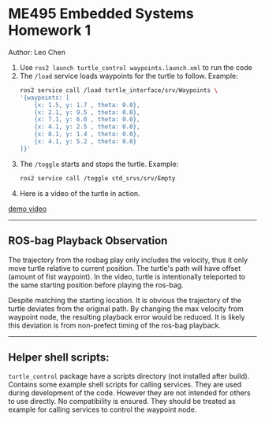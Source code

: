 # ME495 Embedded Systems Homework 1
Author: Leo Chen 
1. Use `ros2 launch turtle_control waypoints.launch.xml` to run the code
2. The `/load` service loads waypoints for the turtle to follow.
    Example: 
    ```bash
    ros2 service call /load turtle_interface/srv/Waypoints \
    '{waypoints: [
        {x: 1.5, y: 1.7 , theta: 0.0},
        {x: 2.1, y: 9.5 , theta: 0.0},
        {x: 7.1, y: 6.0 , theta: 0.0},
        {x: 4.1, y: 2.5 , theta: 0.0},
        {x: 8.1, y: 1.4 , theta: 0.0},
        {x: 4.1, y: 5.2 , theta: 0.0}
    ]}'
    ```
3. The `/toggle` starts and stops the turtle.
    Example: 
    ```bash
    ros2 service call /toggle std_srvs/srv/Empty
    ```
4. Here is a video of the turtle in action.
    
[demo video](https://github.com/Gray-Stone/nw-me495-hw1/assets/7969697/0bb31a22-33d9-4993-abf7-d6040669d852)

---

## ROS-bag Playback Observation 

The trajectory from the rosbag play only includes the velocity, thus it only move turtle relative to current position. The turtle's path will have offset (amount of fist waypoint). In the video, turtle is intentionally teleported to the same starting position before playing the ros-bag. 

Despite matching the starting location. It is obvious the trajectory of the turtle deviates from the original path. By changing the max velocity from waypoint node, the resulting playback error would be reduced. It is likely this deviation is from non-prefect timing of the ros-bag playback.

---

## Helper shell scripts:

`turtle_control` package have a scripts directory (not installed after build). Contains some example shell scripts for calling services. They are used during development of the code. However they are not intended for others to use directly. No compatibility is ensured. They should be treated as example for calling services to control the waypoint node. 